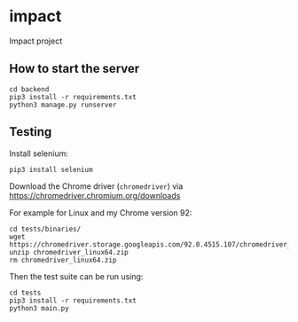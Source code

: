# impact
Impact project

## How to start the server
```
cd backend
pip3 install -r requirements.txt
python3 manage.py runserver
```


## Testing
Install selenium:
```
pip3 install selenium
```

Download the Chrome driver (`chromedriver`) via https://chromedriver.chromium.org/downloads

For example for Linux and my Chrome version 92:
```
cd tests/binaries/
wget https://chromedriver.storage.googleapis.com/92.0.4515.107/chromedriver_linux64.zip
unzip chromedriver_linux64.zip
rm chromedriver_linux64.zip
```

Then the test suite can be run using:
```
cd tests
pip3 install -r requirements.txt
python3 main.py
```
